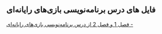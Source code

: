 ## فایل های درس برنامه‌نویسی بازی‌های رایانه‌ای



[فصل 1 و فصل 2 از درس برنامه‌نویسی بازی‌های رایانه‌ای -](https://drive.google.com/file/d/11dciLQ6Nsj9Qqj7_wWqkscQGjFcVh0CO/view)
